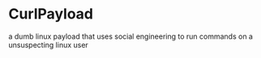 # CurlPayload
a dumb linux payload that uses social engineering to run commands on a unsuspecting linux user
